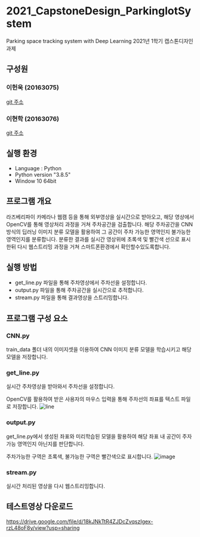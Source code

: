 # 2021_CapstoneDesign_ParkinglotSystem
Parking space tracking system with Deep Learning
2021년 1학기 캡스톤디자인 과제

## 구성원

### 이헌욱 (20163075)

[git 주소](https://github.com/HeonUk-Lee)

### 이현학 (20163076)

[git 주소](https://github.com/hh0260)

## 실행 환경

- Language : Python
- Python version "3.8.5" 
- Window 10 64bit

## 프로그램 개요
라즈베리파이 카메라나 웹캠 등을 통해 외부영상을 실시간으로 받아오고, 해당 영상에서 OpenCV를 통해 영상처리 과정을 거쳐 주차공간을 검출합니다. 
해당 주차공간을 CNN 방식의 딥러닝 이미지 분류 모델을 활용하여 그 공간이 주차 가능한 영역인지 불가능한영역인지를 분류합니다. 
분류한 결과를 실시간 영상위에 초록색 및 빨간색 선으로 표시한뒤 다시 웹스트리밍 과정을 거쳐 스마트폰환경에서 확인할수있도록합니다.


## 실행 방법

- get_line.py 파일을 통해 주차영상에서 주차선을 설정합니다.
- output.py 파일을 통해 주차공간을 실시간으로 추적합니다.
- stream.py 파일을 통해 결과영상을 스트리밍합니다.

## 프로그램 구성 요소

### CNN.py
train_data 폴더 내의 이미지셋을 이용하여 CNN 이미지 분류 모델을 학습시키고 해당 모델을 저장합니다.


### get_line.py

실시간 주차영상을 받아와서 주차선을 설정합니다.

OpenCV를 활용하여 받은 사용자의 마우스 입력을 통해 주차선의 좌표를 텍스트 파일로 저장합니다.
![line](https://user-images.githubusercontent.com/74241873/110746580-5a756580-8280-11eb-9b4a-16bea89b6b1b.jpg)


### output.py

get_line.py에서 생성된 좌표와 미리학습된 모델을 활용하여 해당 좌표 내 공간이 주자가능 영역인지 아닌지를 판단합니다.

주차가능한 구역은 초록색, 불가능한 구역은 빨간색으로 표시합니다. 
![image](https://user-images.githubusercontent.com/74241873/110746807-b3dd9480-8280-11eb-82a3-aaef5fdda1b2.png)


### stream.py
실시간 처리된 영상을 다시 웹스트리밍합니다.

## 테스트영상 다운로드
https://drive.google.com/file/d/18kJNkTtR4ZJDcZvqszIgex-rzL48oF8y/view?usp=sharing
